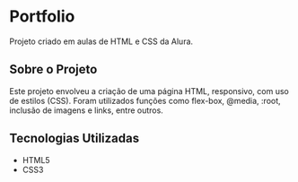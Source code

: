 # Portfolio

Projeto criado em aulas de HTML e CSS da Alura.

## Sobre o Projeto

Este projeto envolveu a criação de uma página HTML, responsivo, com uso de estilos (CSS). Foram utilizados funções como flex-box, @media, :root, inclusão de imagens e links, entre outros. 

## Tecnologias Utilizadas
- HTML5
- CSS3
